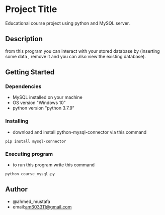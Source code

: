 # Project Title

Educational course project using python and MySQL server.

## Description

from this program you can interact with your stored database by (inserting some data , remove it and you can also view the existing database).

## Getting Started

### Dependencies
* MySQL installed on your machine 
* OS version "Windows 10"
* python version "python 3.7.9"

  

### Installing
* download and install python-mysql-connector via this command
```
pip install mysql-connector
```
### Executing program

* to run this program write this command
```
python course_mysql.py
```

## Author
* @ahmed_mustafa
* email:am603311@gmail.com


